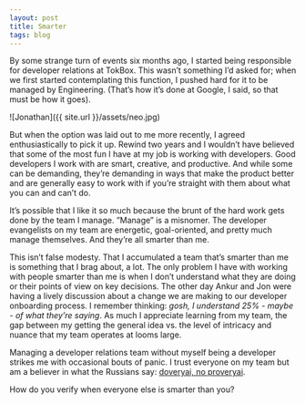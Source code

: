 ```yaml
---
layout: post
title: Smarter
tags: blog
---
```

By some strange turn of events six months ago, I started being responsible for developer relations at TokBox.   This wasn’t something I’d asked for; when we first started contemplating this function, I pushed hard for it to be managed by Engineering.  (That’s how it’s done at Google, I said, so that must be how it goes).  

![Jonathan]({{ site.url }}/assets/neo.jpg)

But when the option was laid out to me more recently, I agreed enthusiastically to pick it up.  Rewind two years and I wouldn’t have believed that some of the most fun I have at my job is working with developers.  Good developers I work with are smart, creative, and productive.  And while some can be demanding, they’re demanding in ways that make the product better and are generally easy to work with if you’re straight with them about what you can and can’t do. 

It’s possible that I like it so much because the brunt of the hard work gets done by the  team I manage.  ”Manage” is a misnomer.  The developer evangelists on my team are energetic, goal-oriented, and pretty much manage themselves.  And they’re all smarter than me.

This isn’t false modesty.  That I accumulated a team that’s smarter than me is something that I brag about, a lot.  The only problem I have with working with people smarter than me is when I don’t understand what they are doing or their points of view on key decisions. The other day Ankur and Jon were having a lively discussion about a change we are making to our developer onboarding process.  I remember thinking: *gosh, I understand 25% - maybe - of what they’re saying*.  As much I appreciate learning from my team, the gap between my getting the general idea vs. the level of intricacy and nuance that my team operates at looms large.

Managing a developer relations team without myself being a developer strikes me with occasional bouts of panic. I trust everyone on my team but am a believer in what the Russians say: [doveryai, no proveryai](http://en.wikipedia.org/wiki/Trust,_but_verify).   

How do you verify when everyone else is smarter than you?
